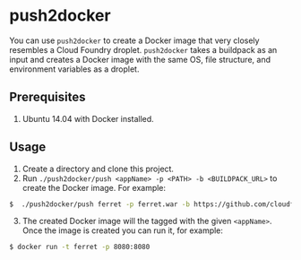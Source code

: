 # push2docker

You can use `push2docker` to create a Docker image that very closely resembles a Cloud Foundry droplet. `push2docker` takes a buildpack as an input and creates a Docker image with the same OS, file structure, and environment variables as a droplet.

## Prerequisites

1. Ubuntu 14.04 with Docker installed.

## Usage

1. Create a directory and clone this project.
2. Run `./push2docker/push <appName> -p <PATH> -b <BUILDPACK_URL>` to create the Docker image. For example:

```bash
$  ./push2docker/push ferret -p ferret.war -b https://github.com/cloudfoundry/java-buildpack
```
3. The created Docker image will the tagged with the given `<appName>`. Once the image is created you can run it, for example:

```bash
$ docker run -t ferret -p 8080:8080
```

